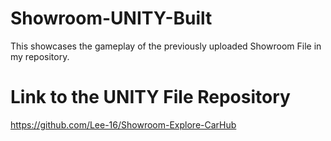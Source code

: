 # Showroom-UNITY-Built
This showcases the gameplay of the previously uploaded Showroom File in my repository. 

# Link to the UNITY File Repository 
https://github.com/Lee-16/Showroom-Explore-CarHub
